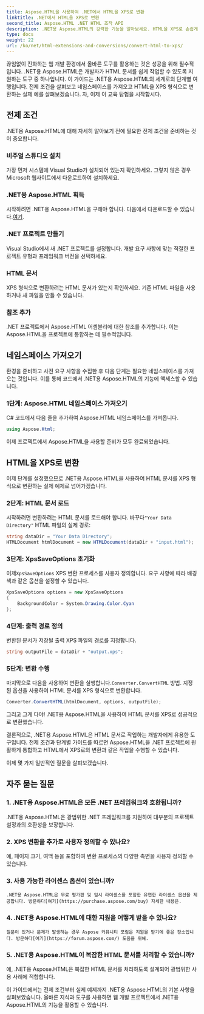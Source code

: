```yaml
---
title: Aspose.HTML을 사용하여 .NET에서 HTML을 XPS로 변환
linktitle: .NET에서 HTML을 XPS로 변환
second_title: Aspose.HTML .NET HTML 조작 API
description: .NET용 Aspose.HTML의 강력한 기능을 알아보세요. HTML을 XPS로 손쉽게 변환하세요. 전제 조건, 단계별 가이드 및 FAQ가 포함되어 있습니다.
type: docs
weight: 22
url: /ko/net/html-extensions-and-conversions/convert-html-to-xps/
---
```


끊임없이 진화하는 웹 개발 환경에서 올바른 도구를 활용하는 것은 성공을 위해 필수적입니다. .NET용 Aspose.HTML은 개발자가 HTML 문서를 쉽게 작업할 수 있도록 지원하는 도구 중 하나입니다. 이 가이드는 .NET용 Aspose.HTML의 세계로의 단계별 여행입니다. 전제 조건을 살펴보고 네임스페이스를 가져오고 HTML을 XPS 형식으로 변환하는 실제 예를 살펴보겠습니다. 자, 이제 이 교육 탐험을 시작합시다.

## 전제 조건

.NET용 Aspose.HTML에 대해 자세히 알아보기 전에 필요한 전제 조건을 준비하는 것이 중요합니다.

### 비주얼 스튜디오 설치

가장 먼저 시스템에 Visual Studio가 설치되어 있는지 확인하세요. 그렇지 않은 경우 Microsoft 웹사이트에서 다운로드하여 설치하세요.

### .NET용 Aspose.HTML 획득

 시작하려면 .NET용 Aspose.HTML을 구해야 합니다. 다음에서 다운로드할 수 있습니다.[여기](https://releases.aspose.com/html/net/).

### .NET 프로젝트 만들기

Visual Studio에서 새 .NET 프로젝트를 설정합니다. 개발 요구 사항에 맞는 적절한 프로젝트 유형과 프레임워크 버전을 선택하세요.

### HTML 문서

XPS 형식으로 변환하려는 HTML 문서가 있는지 확인하세요. 기존 HTML 파일을 사용하거나 새 파일을 만들 수 있습니다.

### 참조 추가

.NET 프로젝트에서 Aspose.HTML 어셈블리에 대한 참조를 추가합니다. 이는 Aspose.HTML을 프로젝트에 통합하는 데 필수적입니다.

## 네임스페이스 가져오기

환경을 준비하고 사전 요구 사항을 수집한 후 다음 단계는 필요한 네임스페이스를 가져오는 것입니다. 이를 통해 코드에서 .NET용 Aspose.HTML의 기능에 액세스할 수 있습니다.

### 1단계: Aspose.HTML 네임스페이스 가져오기

C# 코드에서 다음 줄을 추가하여 Aspose.HTML 네임스페이스를 가져옵니다.

```csharp
using Aspose.Html;
```

이제 프로젝트에서 Aspose.HTML을 사용할 준비가 모두 완료되었습니다.

## HTML을 XPS로 변환

이제 단계를 설정했으므로 .NET용 Aspose.HTML을 사용하여 HTML 문서를 XPS 형식으로 변환하는 실제 예제로 넘어가겠습니다.

### 2단계: HTML 문서 로드

 시작하려면 변환하려는 HTML 문서를 로드해야 합니다. 바꾸다`"Your Data Directory"` HTML 파일의 실제 경로:

```csharp
string dataDir = "Your Data Directory";
HTMLDocument htmlDocument = new HTMLDocument(dataDir + "input.html");
```

### 3단계: XpsSaveOptions 초기화

 이제`XpsSaveOptions` XPS 변환 프로세스를 사용자 정의합니다. 요구 사항에 따라 배경색과 같은 옵션을 설정할 수 있습니다.

```csharp
XpsSaveOptions options = new XpsSaveOptions
{
    BackgroundColor = System.Drawing.Color.Cyan
};
```

### 4단계: 출력 경로 정의

변환된 문서가 저장될 출력 XPS 파일의 경로를 지정합니다.

```csharp
string outputFile = dataDir + "output.xps";
```

### 5단계: 변환 수행

 마지막으로 다음을 사용하여 변환을 실행합니다.`Converter.ConvertHTML` 방법. 지정된 옵션을 사용하여 HTML 문서를 XPS 형식으로 변환합니다.

```csharp
Converter.ConvertHTML(htmlDocument, options, outputFile);
```

그리고 그게 다야! .NET용 Aspose.HTML을 사용하여 HTML 문서를 XPS로 성공적으로 변환했습니다.

결론적으로, .NET용 Aspose.HTML은 HTML 문서로 작업하는 개발자에게 유용한 도구입니다. 전제 조건과 단계별 가이드를 따르면 Aspose.HTML을 .NET 프로젝트에 원활하게 통합하고 HTML에서 XPS로의 변환과 같은 작업을 수행할 수 있습니다.

이제 몇 가지 일반적인 질문을 살펴보겠습니다.

## 자주 묻는 질문

### 1. .NET용 Aspose.HTML은 모든 .NET 프레임워크와 호환됩니까?
   .NET용 Aspose.HTML은 광범위한 .NET 프레임워크를 지원하여 대부분의 프로젝트 설정과의 호환성을 보장합니다.

### 2. XPS 변환을 추가로 사용자 정의할 수 있나요?
   예, 페이지 크기, 여백 등을 포함하여 변환 프로세스의 다양한 측면을 사용자 정의할 수 있습니다.

### 3. 사용 가능한 라이센스 옵션이 있습니까?
    .NET용 Aspose.HTML은 무료 평가판 및 임시 라이센스를 포함한 유연한 라이센스 옵션을 제공합니다. 방문하다[여기](https://purchase.aspose.com/buy) 자세한 내용은.

### 4. .NET용 Aspose.HTML에 대한 지원을 어떻게 받을 수 있나요?
    질문이 있거나 문제가 발생하는 경우 Aspose 커뮤니티 포럼은 지원을 받기에 좋은 장소입니다. 방문하다[여기](https://forum.aspose.com/) 도움을 위해.

### 5. .NET용 Aspose.HTML이 복잡한 HTML 문서를 처리할 수 있습니까?
   예, .NET용 Aspose.HTML은 복잡한 HTML 문서를 처리하도록 설계되어 광범위한 사용 사례에 적합합니다.

이 가이드에서는 전제 조건부터 실제 예제까지 .NET용 Aspose.HTML의 기본 사항을 살펴보았습니다. 올바른 지식과 도구를 사용하면 웹 개발 프로젝트에서 .NET용 Aspose.HTML의 기능을 활용할 수 있습니다.
